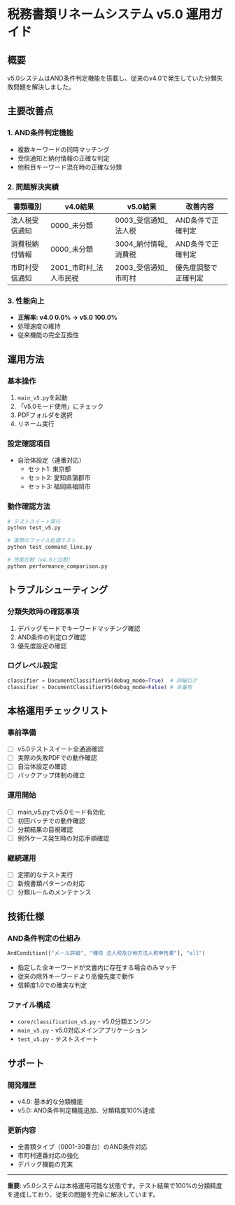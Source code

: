 # 税務書類リネームシステム v5.0 運用ガイド

## 概要
v5.0システムはAND条件判定機能を搭載し、従来のv4.0で発生していた分類失敗問題を解決しました。

## 主要改善点

### 1. AND条件判定機能
- 複数キーワードの同時マッチング
- 受信通知と納付情報の正確な判定
- 他税目キーワード混在時の正確な分類

### 2. 問題解決実績
| 書類種別 | v4.0結果 | v5.0結果 | 改善内容 |
|---------|----------|----------|----------|
| 法人税受信通知 | 0000_未分類 | 0003_受信通知_法人税 | AND条件で正確判定 |
| 消費税納付情報 | 0000_未分類 | 3004_納付情報_消費税 | AND条件で正確判定 |
| 市町村受信通知 | 2001_市町村_法人市民税 | 2003_受信通知_市町村 | 優先度調整で正確判定 |

### 3. 性能向上
- **正解率: v4.0 0.0% → v5.0 100.0%**
- 処理速度の維持
- 従来機能の完全互換性

## 運用方法

### 基本操作
1. `main_v5.py`を起動
2. 「v5.0モード使用」にチェック
3. PDFフォルダを選択
4. リネーム実行

### 設定確認項目
- 自治体設定（連番対応）
  - セット1: 東京都
  - セット2: 愛知県蒲郡市  
  - セット3: 福岡県福岡市

### 動作確認方法
```bash
# テストスイート実行
python test_v5.py

# 実際のファイル処理テスト
python test_command_line.py

# 性能比較（v4.0と比較）
python performance_comparison.py
```

## トラブルシューティング

### 分類失敗時の確認事項
1. デバッグモードでキーワードマッチング確認
2. AND条件の判定ログ確認
3. 優先度設定の確認

### ログレベル設定
```python
classifier = DocumentClassifierV5(debug_mode=True)  # 詳細ログ
classifier = DocumentClassifierV5(debug_mode=False) # 本番用
```

## 本格運用チェックリスト

### 事前準備
- [ ] v5.0テストスイート全通過確認
- [ ] 実際の失敗PDFでの動作確認 
- [ ] 自治体設定の確認
- [ ] バックアップ体制の確立

### 運用開始
- [ ] main_v5.pyでv5.0モード有効化
- [ ] 初回バッチでの動作確認
- [ ] 分類結果の目視確認
- [ ] 例外ケース発生時の対応手順確認

### 継続運用
- [ ] 定期的なテスト実行
- [ ] 新規書類パターンの対応
- [ ] 分類ルールのメンテナンス

## 技術仕様

### AND条件判定の仕組み
```python
AndCondition(["メール詳細", "種目 法人税及び地方法人税申告書"], "all")
```
- 指定した全キーワードが文書内に存在する場合のみマッチ
- 従来の除外キーワードより高優先度で動作
- 信頼度1.0での確実な判定

### ファイル構成
- `core/classification_v5.py` - v5.0分類エンジン
- `main_v5.py` - v5.0対応メインアプリケーション
- `test_v5.py` - テストスイート

## サポート

### 開発履歴
- v4.0: 基本的な分類機能
- v5.0: AND条件判定機能追加、分類精度100%達成

### 更新内容
- 全書類タイプ（0001-30番台）のAND条件対応
- 市町村連番対応の強化
- デバッグ機能の充実

---
**重要**: v5.0システムは本格運用可能な状態です。テスト結果で100%の分類精度を達成しており、従来の問題を完全に解決しています。